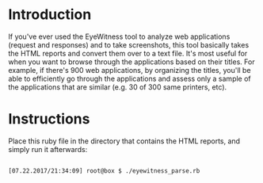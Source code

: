 Introduction
===
If you've ever used the EyeWitness tool to analyze web applications (request and responses) and to take screenshots, this tool basically takes the HTML reports and convert them over to a text file. It's most useful for when you want to browse through the applications based on their titles. For example, if there's 900 web applications, by organizing the titles, you'll be able to efficiently go through the applications and assess only a sample of the applications that are similar (e.g. 30 of 300 same printers, etc).

Instructions
===
Place this ruby file in the directory that contains the HTML reports, and simply run it afterwards:
<pre><code>
[07.22.2017/21:34:09] root@box $ ./eyewitness_parse.rb
</code></pre>